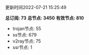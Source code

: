 更新时间2022-07-21 15:25:49

**总订阅: 73**
**总节点: 3450**
**有效节点: 810**
- trojan节点: 55
- ss节点: 679
- v2ray节点: 75
- ssr节点: 1

